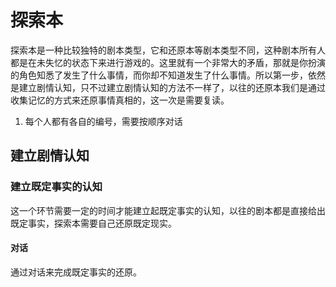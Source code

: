 # 探索本

探索本是一种比较独特的剧本类型，它和还原本等剧本类型不同，这种剧本所有人都是在未失忆的状态下来进行游戏的。这里就有一个非常大的矛盾，那就是你扮演的角色知悉了发生了什么事情，而你却不知道发生了什么事情。所以第一步，依然是建立剧情认知，只不过建立剧情认知的方法不一样了，以往的还原本我们是通过收集记忆的方式来还原事情真相的，这一次是需要复读。

1. 每个人都有各自的编号，需要按顺序对话

## 建立剧情认知

### 建立既定事实的认知

这一个环节需要一定的时间才能建立起既定事实的认知，以往的剧本都是直接给出既定事实，探索本需要自己还原既定现实。

#### 对话

通过对话来完成既定事实的还原。

